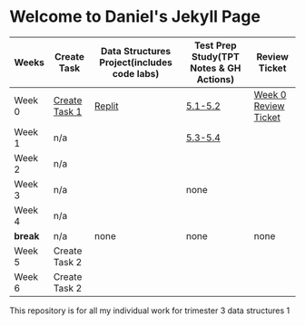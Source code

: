 # Welcome to Daniel's Jekyll Page

|Weeks|Create Task|Data Structures Project(includes code labs)|Test Prep Study(TPT Notes & GH Actions)|Review Ticket|
| - | - | - | - | - | 
|Week 0|[Create Task 1](https://danny4w.github.io/csp-tri3/Create%20Task%20Project)|[Replit](https://danny4w.github.io/csp-tri3/Data%20Structures%20Project)|[5.1-5.2](https://github.com/Danny4w/csp-tri3/blob/gh-pages/Test-Prep-Study.md)|[Week 0 Review Ticket](https://github.com/Danny4w/csp-tri3/issues/1)|
|Week 1|n/a|  |[5.3-5.4](https://github.com/Danny4w/csp-tri3/blob/gh-pages/Test-Prep-Study.md)
|Week 2|n/a|  |
|Week 3|n/a|  | none |
|Week 4|n/a|  |
|**break**| n/a | none | none | none |
|Week 5|Create Task 2|  |
|Week 6|Create Task 2|  |

This repository is for all my individual work for trimester 3 data structures 1
